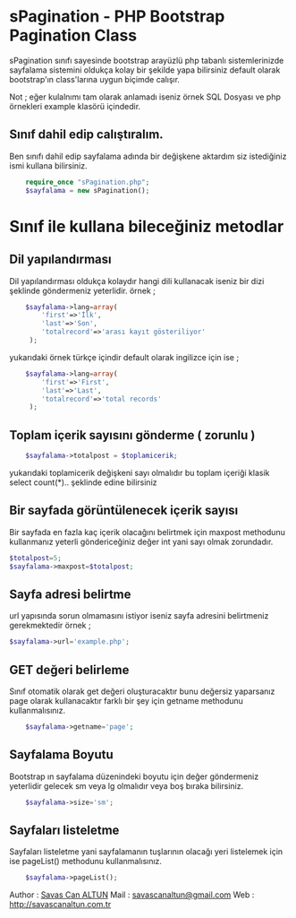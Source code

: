 sPagination - PHP Bootstrap Pagination Class
====================

sPagination sınıfı sayesinde bootstrap arayüzlü php tabanlı sistemlerinizde sayfalama sistemini oldukça kolay bir şekilde yapa bilirsiniz default olarak bootstrap'ın class'larına uygun biçimde calışır.

Not ; 
eğer kulalnımı tam olarak anlamadı iseniz örnek SQL Dosyası ve php örnekleri example klasörü içindedir.

Sınıf dahil edip calıştıralım.
---------------------
Ben sınıfı dahil edip sayfalama adında bir değişkene aktardım siz istediğiniz ismi kullana bilirsiniz.
``` php
	require_once "sPagination.php";
	$sayfalama = new sPagination(); 
```

Sınıf ile kullana bileceğiniz metodlar  
====================


Dil yapılandırması
---------------------
Dil yapılandırması oldukça kolaydır hangi dili kullanacak iseniz bir dizi şeklinde göndermeniz yeterlidir. örnek ;

``` php
	$sayfalama->lang=array(
		'first'=>'İlk',
		'last'=>'Son',
		'totalrecord'=>'arası kayıt gösteriliyor'
	 );
```
yukarıdaki örnek türkçe içindir default olarak ingilizce için ise ; 

``` php
	$sayfalama->lang=array(
	 	'first'=>'First',
	 	'last'=>'Last',
	 	'totalrecord'=>'total records'
	 );
```

Toplam içerik sayısını gönderme ( zorunlu ) 
---------------------
``` php
	$sayfalama->totalpost = $toplamicerik;
```
yukarıdaki toplamicerik değişkeni sayı olmalıdır bu toplam içeriği klasik select count(*).. şeklinde edine bilirsiniz 


Bir sayfada görüntülenecek içerik sayısı
---------------------
Bir sayfada en fazla kaç içerik olacağını belirtmek için maxpost methodunu kullanmanız yeterli göndericeğiniz değer int yani sayı olmak zorundadır.
``` php
$totalpost=5;
$sayfalama->maxpost=$totalpost; 

```

Sayfa adresi belirtme
---------------------
url yapısında sorun olmamasını istiyor iseniz sayfa adresini belirtmeniz gerekmektedir örnek ;
``` php
$sayfalama->url='example.php'; 
```

GET değeri belirleme
---------------------
Sınıf otomatik olarak get değeri oluşturacaktır bunu değersiz yaparsanız page olarak kullanacaktır farklı bir şey için getname methodunu kullanmalısınız.

``` php
	$sayfalama->getname='page'; 
```

Sayfalama Boyutu
---------------------
Bootstrap ın sayfalama düzenindeki boyutu için değer göndermeniz yeterlidir gelecek sm veya lg olmalıdır veya boş bıraka bilirsiniz.
``` php
	$sayfalama->size='sm'; 
```

Sayfaları listeletme
---------------------
Sayfaları listeletme yani sayfalamanın tuşlarının olacağı yeri listelemek için ise pageList() methodunu kullanmalısınız.
``` php
	$sayfalama->pageList();
```




Author : [Savas Can ALTUN](http://savascanaltun.com.tr/)
Mail : savascanaltun@gmail.com
Web : http://savascanaltun.com.tr


